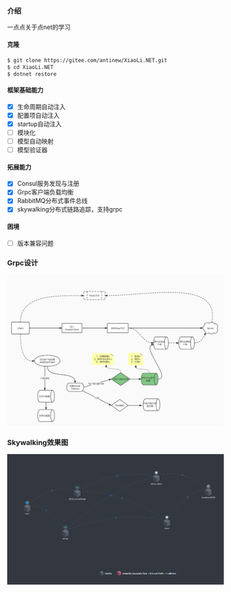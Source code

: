 
### 介绍
一点点关于点net的学习
#### 克隆

```shell
$ git clone https://gitee.com/antinew/XiaoLi.NET.git
$ cd XiaoLi.NET
$ dotnet restore
```
#### 框架基础能力
- [x] 生命周期自动注入
- [x] 配置项自动注入
- [x] startup自动注入
- [ ] 模块化
- [ ] 模型自动映射
- [ ] 模型验证器

#### 拓展能力
- [x] Consul服务发现与注册
- [x] Grpc客户端负载均衡
- [x] RabbitMQ分布式事件总线
- [x] skywalking分布式链路追踪，支持grpc

#### 困境
- [ ] 版本兼容问题

### Grpc设计
![输入图片说明](img/grpc.jpg)

### Skywalking效果图
![输入图片说明](img/skywalking.png)